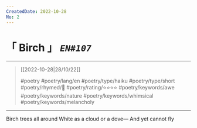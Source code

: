 ```yaml
---
CreatedDate: 2022-10-28
No: 2
---
```

# &#12300; Birch &#12301; *`EN#107`*

---

> [[2022-10-28|28/10/22]]
> 
> #poetry 
> #poetry/lang/en 
> #poetry/type/haiku #poetry/type/short 
> #poetry/rhymed/🔴 
> #poetry/rating/⭐⭐⭐⭐ 
> #poetry/keywords/awe #poetry/keywords/nature #poetry/keywords/whimsical #poetry/keywords/melancholy 

---

Birch trees all around
White as a cloud or a dove—
And yet cannot fly